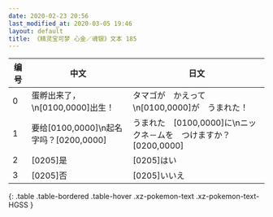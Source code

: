 ```yaml
---
date: 2020-02-23 20:56
last_modified_at: 2020-03-05 19:46
layout: default
title: 《精灵宝可梦 心金／魂银》文本 185
---
```

| 编号 | 中文 | 日文 |
| ---- | ---- | ---- |
| 0 | 蛋孵出来了，\n[0100,0000]出生！ | タマゴが　かえって\n[0100,0000]が　うまれた！ |
| 1 | 要给[0100,0000]\n起名字吗？[0200,0000] | うまれた　[0100,0000]に\nニックネ－ムを　つけますか？[0200,0000] |
| 2 | [0205]是 | [0205]はい |
| 3 | [0205]否 | [0205]いいえ |
{: .table .table-bordered .table-hover .xz-pokemon-text .xz-pokemon-text-HGSS }